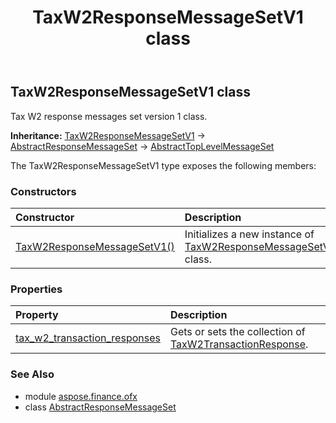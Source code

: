 ﻿---
title: TaxW2ResponseMessageSetV1 class
second_title: Aspose.Finance for Python via .NET API References
description: 
type: docs
weight: 1010
url: /python-net/aspose.finance.ofx/taxw2responsemessagesetv1/
is_root: false
---

## TaxW2ResponseMessageSetV1 class

Tax W2 response messages set version 1 class.



**Inheritance:** [TaxW2ResponseMessageSetV1](/finance/python-net/aspose.finance.ofx/taxw2responsemessagesetv1) → 
[AbstractResponseMessageSet](/finance/python-net/aspose.finance.ofx/abstractresponsemessageset) → 
[AbstractTopLevelMessageSet](/finance/python-net/aspose.finance.ofx/abstracttoplevelmessageset)



The TaxW2ResponseMessageSetV1 type exposes the following members:

### Constructors
| Constructor | Description |
| :- | :- |
| [TaxW2ResponseMessageSetV1()](/finance/python-net/aspose.finance.ofx/taxw2responsemessagesetv1/__init__/#) | Initializes a new instance of [TaxW2ResponseMessageSetV1](/finance/python-net/aspose.finance.ofx/taxw2responsemessagesetv1) class. |


### Properties
| Property | Description |
| :- | :- |
| [tax_w2_transaction_responses](/finance/python-net/aspose.finance.ofx/taxw2responsemessagesetv1/tax_w2_transaction_responses) | Gets or sets the collection of [TaxW2TransactionResponse](/finance/python-net/aspose.finance.ofx.taxw2/taxw2transactionresponse). |


### See Also

* module [aspose.finance.ofx](../)
* class [AbstractResponseMessageSet](/finance/python-net/aspose.finance.ofx/abstractresponsemessageset)
